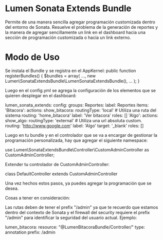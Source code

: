 Lumen Sonata Extends Bundle
========================

Permite de una manera sencilla agregar programación customizada dentro del entorno
de Sonata. Resuelve el problema de la generación de reportes y la manera
de agregar sencillamente un link en el dashboard hacia una sección de programación
customizada o hacia un link externo.

Modo de Uso
========================

Se instala el Bundle y se registra en el AppKernel: 
public function registerBundles()
{
        $bundles = array(
            ...,
            new Lumen\SonataExtendsBundle\LumenSonataExtendsBundle(),
            ...
        );
}

Luego en el config.yml se agrega la configuración de los elementos que se 
quieren desplegar en el dashboard:

lumen_sonata_extends:
    config:
        groups:
            Reportes:
                label: Reportes
                items:
                    'Bitacora':
                        actions:
                            show_bitacora:
                                routingType: 'local' # Utiliza una ruta del sistema
                                routing: 'home_bitacora'
                                label: 'Ver bitacora'
                                roles: []
                    'Algo':
                        actions:
                            show_algo:
                                routingType: 'external' # Utiliza una url absoluta custom.
                                routing: 'http://www.google.com'
                                label: 'Algo'
                                target: '_blank'
                                roles: []


Luego en tu bundle y en el controlador que se va a encargar de gestionar la programación
personalizada, hay que agregar el siguiente namespace:

use Lumen\SonataExtendsBundle\Controller\CustomAdminController as CustomAdminController;

Extender tu controlador de CustomAdminController:

class DefaultController extends CustomAdminController

Una vez hechos estos pasos, ya puedes agregar la programación que se desea.


Cosas a tener en consideración:

Las rutas deben de tener el prefix "/admin" ya que te recuerdo que estamos dentro del contexto
de Sonata y el firewall del security requiere el prefix "/admin" para identificar la 
seguridad del usuario actual. Ejemplo:

lumen_bitacora:
    resource: "@LumenBitacoraBundle/Controller/"
    type:     annotation
    prefix:   /admin





